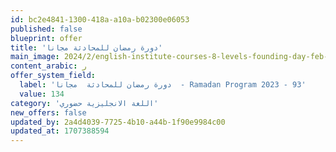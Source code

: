 ```yaml
---
id: bc2e4841-1300-418a-a10a-b02300e06053
published: false
blueprint: offer
title: 'دورة رمضان للمحادثة مجانا'
main_image: 2024/2/english-institute-courses-8-levels-founding-day-feb-2024.jpg
content_arabic: ر
offer_system_field:
  label: 'دورة رمضان للمحادثة  مجانا  - Ramadan Program 2023 - 93'
  value: 134
category: 'اللغة الانجليزية حضوري'
new_offers: false
updated_by: 2a4d4039-7725-4b10-a44b-1f90e9984c00
updated_at: 1707388594
---
```

